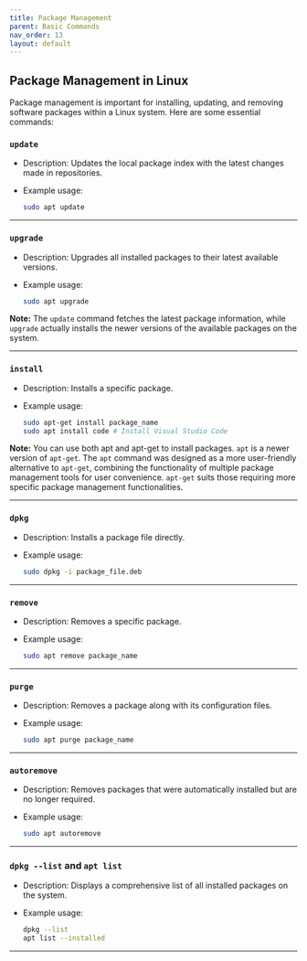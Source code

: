 ```yaml
---
title: Package Management
parent: Basic Commands
nav_order: 13
layout: default
---
```


## Package Management in Linux

Package management is important for installing, updating, and removing software packages within a Linux system. Here are some essential commands:

### `update`

- Description: Updates the local package index with the latest changes made in repositories.

- Example usage:

  ```bash
  sudo apt update
  ```

---

### `upgrade`

- Description: Upgrades all installed packages to their latest available versions.

- Example usage:

  ```bash
  sudo apt upgrade
  ```

**Note:** The `update` command fetches the latest package information, while `upgrade` actually installs the newer versions of the available packages on the system.

---

### `install`

- Description: Installs a specific package.

- Example usage:

  ```bash
  sudo apt-get install package_name
  sudo apt install code # Install Visual Studio Code
  ```

**Note:** You can use both apt and apt-get to install packages. `apt` is a newer version of `apt-get`. The `apt` command was designed as a more user-friendly alternative to `apt-get`, combining the functionality of multiple package management tools for user convenience. `apt-get` suits those requiring more specific package management functionalities.

---

### `dpkg`

- Description: Installs a package file directly.

- Example usage:

  ```bash
  sudo dpkg -i package_file.deb
  ```

---

### `remove`

- Description: Removes a specific package.

- Example usage:

  ```bash
  sudo apt remove package_name
  ```

---

### `purge`

- Description: Removes a package along with its configuration files.

- Example usage:

  ```bash
  sudo apt purge package_name
  ```

---

### `autoremove`

- Description: Removes packages that were automatically installed but are no longer required.

- Example usage:

  ```bash
  sudo apt autoremove
  ```

---

### `dpkg --list` and `apt list`

- Description: Displays a comprehensive list of all installed packages on the system.

- Example usage:

  ```bash
  dpkg --list
  apt list --installed
  ```

---

<!--
### ``

- Description:

- Example usage:

  ```bash

  ```

--- -->
<!--
### ``

- Description:

- Example usage:

  ```bash

  ```

--- -->
